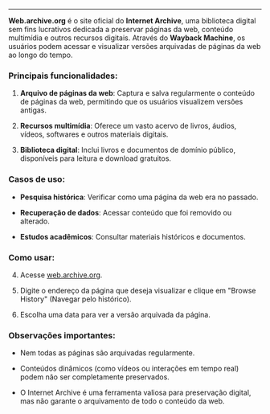 
---

**Web.archive.org** é o site oficial do **Internet Archive**, uma biblioteca digital sem fins lucrativos dedicada a preservar páginas da web, conteúdo multimídia e outros recursos digitais. Através do **Wayback Machine**, os usuários podem acessar e visualizar versões arquivadas de páginas da web ao longo do tempo.

### Principais funcionalidades:

1. **Arquivo de páginas da web**: Captura e salva regularmente o conteúdo de páginas da web, permitindo que os usuários visualizem versões antigas.

2. **Recursos multimídia**: Oferece um vasto acervo de livros, áudios, vídeos, softwares e outros materiais digitais.

3. **Biblioteca digital**: Inclui livros e documentos de domínio público, disponíveis para leitura e download gratuitos.


### Casos de uso:

- **Pesquisa histórica**: Verificar como uma página da web era no passado.

- **Recuperação de dados**: Acessar conteúdo que foi removido ou alterado.

- **Estudos acadêmicos**: Consultar materiais históricos e documentos.


### Como usar:

4. Acesse [web.archive.org](https://web.archive.org/).

5. Digite o endereço da página que deseja visualizar e clique em "Browse History" (Navegar pelo histórico).

6. Escolha uma data para ver a versão arquivada da página.


### Observações importantes:

- Nem todas as páginas são arquivadas regularmente.

- Conteúdos dinâmicos (como vídeos ou interações em tempo real) podem não ser completamente preservados.

- O Internet Archive é uma ferramenta valiosa para preservação digital, mas não garante o arquivamento de todo o conteúdo da web.